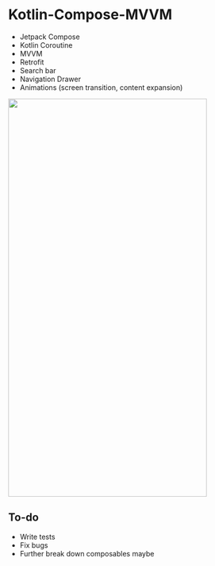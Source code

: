 # Kotlin-Compose-MVVM

- Jetpack Compose
- Kotlin Coroutine
- MVVM
- Retrofit
- Search bar
- Navigation Drawer
- Animations (screen transition, content expansion)

<img src="https://github.com/bij-ace/Kotlin-Compose-MVVM/blob/master/demo.gif" width="400" height="800">

## To-do
- Write tests
- Fix bugs
- Further break down composables maybe
